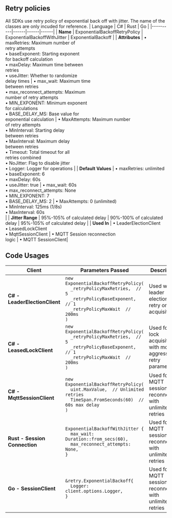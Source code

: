 ## Retry policies
All SDKs use retry policy of exponential back off with jitter. The name of the classes are only incuded for reference.
| Language | C# | Rust | Go |
|----------|------|------|------|
| **Name** | ExponentialBackoffRetryPolicy | ExponentialBackoffWithJitter | ExponentialBackoff |
| **Attributes** | • maxRetries: Maximum number of<br>  retry attempts<br>• baseExponent: Starting exponent<br>  for backoff calculation<br>• maxDelay: Maximum time between<br>  retries<br>• useJitter: Whether to randomize<br>  delay times | • max_wait: Maximum time<br>  between retries<br>• max_reconnect_attempts: Maximum<br>  number of retry attempts<br>• MIN_EXPONENT: Minimum exponent<br>  for calculations<br>• BASE_DELAY_MS: Base value for<br>  exponential calculation | • MaxAttempts: Maximum number<br>  of retry attempts<br>• MinInterval: Starting delay<br>  between retries<br>• MaxInterval: Maximum delay<br>  between retries<br>• Timeout: Total timeout for all<br>  retries combined<br>• NoJitter: Flag to disable jitter<br>• Logger: Logger for operations |
| **Default Values** | • maxRetries: unlimited<br>• baseExponent: 6<br>• maxDelay: 60s<br>• useJitter: true | • max_wait: 60s<br>• max_reconnect_attempts: None<br>• MIN_EXPONENT: 7<br>• BASE_DELAY_MS: 2 | • MaxAttempts: 0 (unlimited)<br>• MinInterval: 125ms (1/8s)<br>• MaxInterval: 60s<br> |
| **Jitter Range** | 95%-105% of calculated delay | 90%-100% of calculated delay | 95%-105% of calculated delay |
| **Used In** | • LeaderElectionClient<br>• LeasedLockClient<br>• MqttSessionClient | • MQTT Session reconnection<br>  logic | • MQTT SessionClient|



## Code Usages

| Client | Parameters Passed | Description |
|--------|-------------------|-------------|
| **C# - LeaderElectionClient** | `new ExponentialBackoffRetryPolicy(`<br>`  _retryPolicyMaxRetries,  // 5`<br>`  _retryPolicyBaseExponent,  // 1`<br>`  _retryPolicyMaxWait  // 200ms`<br>`)` | Used with leader election for retry on lock acquisition |
| **C# - LeasedLockClient** | `new ExponentialBackoffRetryPolicy(`<br>`  _retryPolicyMaxRetries,  // 5`<br>`  _retryPolicyBaseExponent,  // 1`<br>`  _retryPolicyMaxWait  // 200ms`<br>`)` | Used for lock acquisition with more aggressive retry parameters |
| **C# - MqttSessionClient** | `new ExponentialBackoffRetryPolicy(`<br>`  uint.MaxValue,  // Unlimited retries`<br>`  TimeSpan.FromSeconds(60)  // 60s max delay`<br>`)` | Used for MQTT session reconnection with unlimited retries |
| **Rust - Session Connection** | `ExponentialBackoffWithJitter {`<br>`  max_wait: Duration::from_secs(60),`<br>`  max_reconnect_attempts: None,`<br>`}` | Used for MQTT session reconnection with unlimited retries |
| **Go - SessionClient** | `&retry.ExponentialBackoff{`<br>`  Logger: client.options.Logger,`<br>`}` |Used for MQTT session reconnection with unlimited retries |


